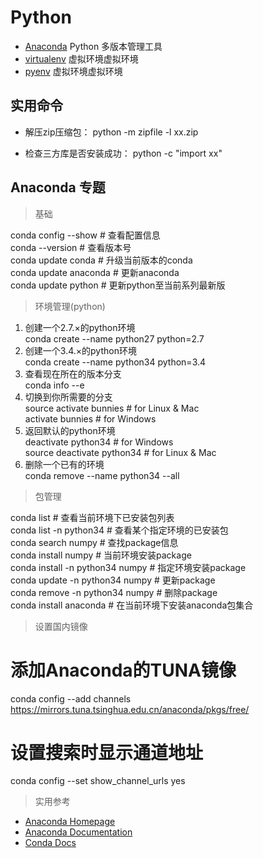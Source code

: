 # Python

- [Anaconda](https://www.continuum.io/) Python 多版本管理工具
- [virtualenv](https://virtualenv.pypa.io/en/stable/) 虚拟环境虚拟环境
- [pyenv](https://github.com/pyenv/pyenv) 虚拟环境虚拟环境

## 实用命令

- 解压zip压缩包： python -m zipfile -l xx.zip

- 检查三方库是否安装成功：  python -c "import xx"

## Anaconda 专题

> 基础 

conda config --show  	# 查看配置信息    
conda --version			# 查看版本号    
conda update conda		# 升级当前版本的conda  
conda update anaconda	# 更新anaconda  
conda update python		# 更新python至当前系列最新版  

> 环境管理(python)

1. 创建一个2.7.×的python环境  
conda create --name python27 python=2.7  
2. 创建一个3.4.×的python环境  
conda create --name python34 python=3.4   
3. 查看现在所在的版本分支  
conda info --e  
4. 切换到你所需要的分支  
source activate bunnies # for Linux & Mac  
activate bunnies # for Windows  
5. 返回默认的python环境  
deactivate python34 # for Windows  
source deactivate python34 # for Linux & Mac  
6. 删除一个已有的环境  
conda remove --name python34 --all  

> 包管理

conda list 				# 查看当前环境下已安装包列表  
conda list -n python34	# 查看某个指定环境的已安装包  
conda search numpy		# 查找package信息  
conda install numpy		# 当前环境安装package  
conda install -n python34 numpy	# 指定环境安装package  
conda update -n python34 numpy	# 更新package  
conda remove -n python34 numpy	# 删除package  
conda install anaconda	# 在当前环境下安装anaconda包集合  

> 设置国内镜像

# 添加Anaconda的TUNA镜像
conda config --add channels https://mirrors.tuna.tsinghua.edu.cn/anaconda/pkgs/free/

# 设置搜索时显示通道地址
conda config --set show_channel_urls yes

> 实用参考

- [Anaconda Homepage](https://www.continuum.io/why-anaconda)
- [Anaconda Documentation](https://docs.continuum.io/anaconda/index)
- [Conda Docs](http://conda.pydata.org/docs/index.html)
